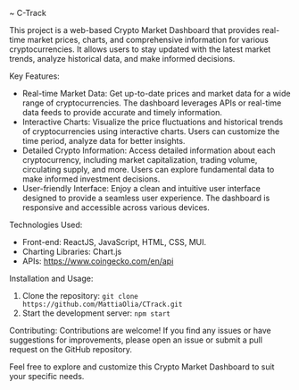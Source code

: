 ~ C-Track

This project is a web-based Crypto Market Dashboard that provides real-time market prices, charts, and comprehensive information for various cryptocurrencies. It allows users to stay updated with the latest market trends, analyze historical data, and make informed decisions.

Key Features:
- Real-time Market Data: Get up-to-date prices and market data for a wide range of cryptocurrencies. The dashboard leverages APIs or real-time data feeds to provide accurate and timely information.
- Interactive Charts: Visualize the price fluctuations and historical trends of cryptocurrencies using interactive charts. Users can customize the time period,  analyze data for better insights.
- Detailed Crypto Information: Access detailed information about each cryptocurrency, including market capitalization, trading volume, circulating supply, and more. Users can explore fundamental data to make informed investment decisions.
- User-friendly Interface: Enjoy a clean and intuitive user interface designed to provide a seamless user experience. The dashboard is responsive and accessible across various devices.

Technologies Used:
- Front-end: ReactJS, JavaScript, HTML, CSS, MUI.
- Charting Libraries: Chart.js 
- APIs: https://www.coingecko.com/en/api

Installation and Usage:
1. Clone the repository: `git clone https://github.com/MattiaOlia/CTrack.git`
3. Start the development server: `npm start`


Contributing:
Contributions are welcome! If you find any issues or have suggestions for improvements, please open an issue or submit a pull request on the GitHub repository.


Feel free to explore and customize this Crypto Market Dashboard to suit your specific needs. 
